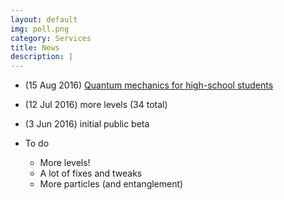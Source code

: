 ```yaml
---
layout: default
img: poll.png
category: Services
title: News
description: |
---
```


* (15 Aug 2016) [Quantum mechanics for high-school students](http://p.migdal.pl/2016/08/15/quantum-mechanics-for-high-school-students.html)
* (12 Jul 2016) more levels (34 total)
* (3 Jun 2016) initial public beta

* To do
	* More levels!
	* A lot of fixes and tweaks
	* More particles (and entanglement)
